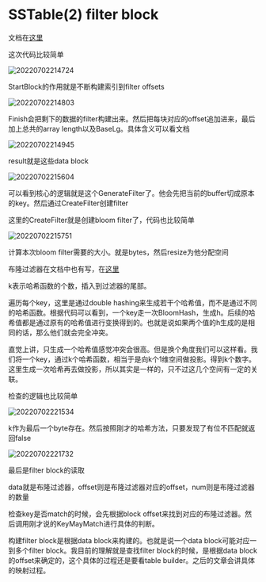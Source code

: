 # SSTable(2) filter block

文档在[这里](https://leveldb-handbook.readthedocs.io/zh/latest/sstable.html#filter-block)

这次代码比较简单

![20220702214724](https://picsheep.oss-cn-beijing.aliyuncs.com/pic/20220702214724.png)

StartBlock的作用就是不断构建索引到filter offsets

![20220702214803](https://picsheep.oss-cn-beijing.aliyuncs.com/pic/20220702214803.png)

Finish会把剩下的数据的filter构建出来。然后把每块对应的offset追加进来，最后加上总共的array length以及BaseLg。具体含义可以看文档

![20220702214945](https://picsheep.oss-cn-beijing.aliyuncs.com/pic/20220702214945.png)

result就是这些data block

![20220702215604](https://picsheep.oss-cn-beijing.aliyuncs.com/pic/20220702215604.png)

可以看到核心的逻辑就是这个GenerateFilter了。他会先把当前的buffer切成原本的key。然后通过CreateFilter创建filter

这里的CreateFilter就是创建bloom filter了，代码也比较简单

![20220702215751](https://picsheep.oss-cn-beijing.aliyuncs.com/pic/20220702215751.png)

计算本次bloom filter需要的大小。就是bytes，然后resize为他分配空间

布隆过滤器在文档中也有写，在[这里](https://leveldb-handbook.readthedocs.io/zh/latest/bloomfilter.html)

k表示哈希函数的个数，插入到过滤器的尾部。

遍历每个key，这里是通过double hashing来生成若干个哈希值，而不是通过不同的哈希函数。根据代码可以看到，一个key走一次BloomHash，生成h。后续的哈希值都是通过原有的哈希值进行变换得到的。也就是说如果两个值的h生成的是相同的话，那么他们就会完全冲突。

直觉上讲，只生成一个哈希值感觉冲突会很高。但是换个角度我们可以这样看。我们将一个key，通过k个哈希函数，相当于是向k个1维空间做投影。得到k个数字。这里生成一次哈希再去做投影，所以其实是一样的，只不过这几个空间有一定的关联。

检查的逻辑也比较简单

![20220702221534](https://picsheep.oss-cn-beijing.aliyuncs.com/pic/20220702221534.png)

k作为最后一个byte存在。然后按照刚才的哈希方法，只要发现了有位不匹配就返回false

![20220702221732](https://picsheep.oss-cn-beijing.aliyuncs.com/pic/20220702221732.png)

最后是filter block的读取

data就是布隆过滤器，offset则是布隆过滤器对应的offset，num则是布隆过滤器的数量

检查key是否match的时候，会先根据block offset来找到对应的布隆过滤器。然后调用刚才说的KeyMayMatch进行具体的判断。

构建filter block是根据data block来构建的。也就是说一个data block可能对应一到多个filter block。我目前的理解就是查找filter block的时候，是根据data block的offset来确定的，这个具体的过程还是要看table builder。之后的文章会讲具体的映射过程。